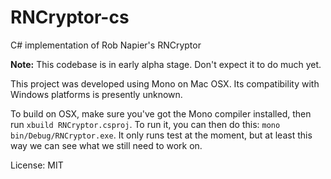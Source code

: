 RNCryptor-cs
============

C# implementation of Rob Napier's RNCryptor

**Note:** This codebase is in early alpha stage. Don't expect it to do much yet.

This project was developed using Mono on Mac OSX. Its compatibility with Windows
platforms is presently unknown.

To build on OSX, make sure you've got the Mono compiler installed, then run
`xbuild RNCryptor.csproj`.  To run it, you can then do this: `mono bin/Debug/RNCryptor.exe`.
It only runs test at the moment, but at least this way we can see what we still need to work on.

License: MIT

